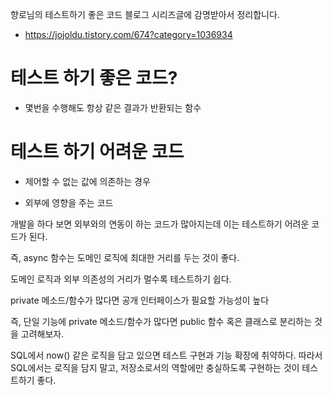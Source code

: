 향로님의 테스트하기 좋은 코드 블로그 시리즈글에 감명받아서 정리합니다.

- https://jojoldu.tistory.com/674?category=1036934

# 테스트 하기 좋은 코드?

- 몇번을 수행해도 항상 같은 결과가 반환되는 함수

# 테스트 하기 어려운 코드

- 제어할 수 없는 값에 의존하는 경우

- 외부에 영향을 주는 코드

개발을 하다 보면 외부와의 연동이 하는 코드가 많아지는데 이는 테스트하기 어려운 코드가 된다.

즉, async 함수는 도메인 로직에 최대한 거리를 두는 것이 좋다.

도메인 로직과 외부 의존성의 거리가 멀수록 테스트하기 쉽다.

private 메소드/함수가 많다면 공개 인터페이스가 필요할 가능성이 높다

즉, 단일 기능에 private 메소드/함수가 많다면 public 함수 혹은 클래스로 분리하는 것을 고려해보자.

SQL에서 now() 같은 로직을 담고 있으면 테스트 구현과 기능 확장에 취약하다. 따라서 SQL에서는 로직을 담지 말고, 저장소로서의 역할에만 충실하도록 구현하는 것이 테스트하기 좋다.
